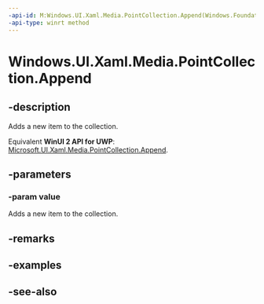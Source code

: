 ```yaml
---
-api-id: M:Windows.UI.Xaml.Media.PointCollection.Append(Windows.Foundation.Point)
-api-type: winrt method
---
```


<!-- Method syntax
public void Append(Windows.Foundation.Point value)
-->

# Windows.UI.Xaml.Media.PointCollection.Append

## -description
Adds a new item to the collection.

Equivalent **WinUI 2 API for UWP**: [Microsoft.UI.Xaml.Media.PointCollection.Append](/windows/winui/api/microsoft.ui.xaml.media.pointcollection.append).

## -parameters
### -param value
Adds a new item to the collection.

## -remarks

## -examples

## -see-also
